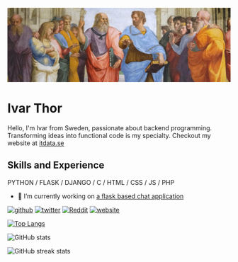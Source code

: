 ![backend programming](https://raw.githubusercontent.com/ivarjt/ivarjt/main/banner_size_3.jpg)

# Ivar Thor

Hello, I'm Ivar from Sweden, passionate about backend programming. Transforming ideas into functional code is my specialty. Checkout my website at [itdata.se](https://itdata.se)

## Skills and Experience
PYTHON / FLASK / DJANGO / C / HTML / CSS / JS / PHP

- 🔭 I’m currently working on [a flask based chat application](https://github.com/ivarjt/flask-webchat)

[<img src='https://cdn.jsdelivr.net/npm/simple-icons@3.0.1/icons/github.svg' alt='github' height='40'>](https://github.com/ivarjt)  [<img src='https://cdn.jsdelivr.net/npm/simple-icons@3.0.1/icons/twitter.svg' alt='twitter' height='40'>](https://twitter.com/ivarjthor)  [<img src='https://cdn.jsdelivr.net/npm/simple-icons@3.0.1/icons/reddit.svg' alt='Reddit' height='40'>](https://www.reddit.com/user/kekTolv)  [<img src='https://cdn.jsdelivr.net/npm/simple-icons@3.0.1/icons/icloud.svg' alt='website' height='40'>](https://itdata.se/)  

[![Top Langs](https://github-readme-stats.vercel.app/api/top-langs/?username=ivarjt)](https://github.com/anuraghazra/github-readme-stats)

![GitHub stats](https://github-readme-stats.vercel.app/api?username=ivarjt&show_icons=true)  

![GitHub streak stats](https://streak-stats.demolab.com/?user=ivarjt)  

